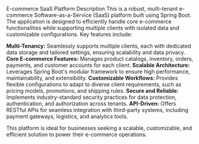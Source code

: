 E-commerce SaaS Platform Description
This is a robust, multi-tenant e-commerce Software-as-a-Service (SaaS) platform built using Spring Boot. The application is designed to efficiently handle core e-commerce functionalities while supporting multiple clients with isolated data and customizable configurations. Key features include:

**Multi-Tenancy:** Seamlessly supports multiple clients, each with dedicated data storage and tailored settings, ensuring scalability and data privacy.
**Core E-commerce Features:** Manages product catalogs, inventory, orders, payments, and customer accounts for each client.
**Scalable Architecture:** Leverages Spring Boot's modular framework to ensure high performance, maintainability, and extensibility.
**Customizable Workflows:** Provides flexible configurations to adapt to diverse client requirements, such as pricing models, promotions, and shipping rules.
**Secure and Reliable:** Implements industry-standard security practices for data protection, authentication, and authorization across tenants.
**API-Driven:** Offers RESTful APIs for seamless integration with third-party systems, including payment gateways, logistics, and analytics tools.

This platform is ideal for businesses seeking a scalable, customizable, and efficient solution to power their e-commerce operations.
